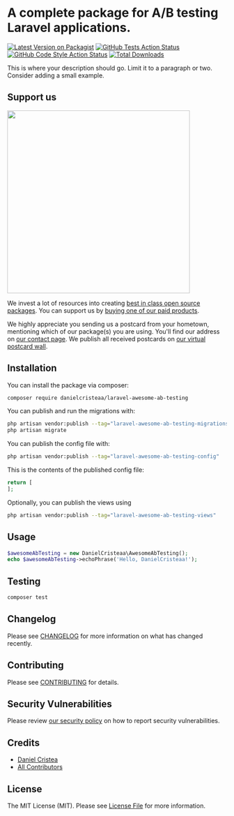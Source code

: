 # A complete package for A/B testing Laravel applications.

[![Latest Version on Packagist](https://img.shields.io/packagist/v/danielcristeaa/laravel-awesome-ab-testing.svg?style=flat-square)](https://packagist.org/packages/danielcristeaa/laravel-awesome-ab-testing)
[![GitHub Tests Action Status](https://img.shields.io/github/workflow/status/danielcristeaa/laravel-awesome-ab-testing/run-tests?label=tests)](https://github.com/danielcristeaa/laravel-awesome-ab-testing/actions?query=workflow%3Arun-tests+branch%3Amain)
[![GitHub Code Style Action Status](https://img.shields.io/github/workflow/status/danielcristeaa/laravel-awesome-ab-testing/Fix%20PHP%20code%20style%20issues?label=code%20style)](https://github.com/danielcristeaa/laravel-awesome-ab-testing/actions?query=workflow%3A"Fix+PHP+code+style+issues"+branch%3Amain)
[![Total Downloads](https://img.shields.io/packagist/dt/danielcristeaa/laravel-awesome-ab-testing.svg?style=flat-square)](https://packagist.org/packages/danielcristeaa/laravel-awesome-ab-testing)

This is where your description should go. Limit it to a paragraph or two. Consider adding a small example.

## Support us

[<img src="https://github-ads.s3.eu-central-1.amazonaws.com/laravel-awesome-ab-testing.jpg?t=1" width="419px" />](https://spatie.be/github-ad-click/laravel-awesome-ab-testing)

We invest a lot of resources into creating [best in class open source packages](https://spatie.be/open-source). You can support us by [buying one of our paid products](https://spatie.be/open-source/support-us).

We highly appreciate you sending us a postcard from your hometown, mentioning which of our package(s) you are using. You'll find our address on [our contact page](https://spatie.be/about-us). We publish all received postcards on [our virtual postcard wall](https://spatie.be/open-source/postcards).

## Installation

You can install the package via composer:

```bash
composer require danielcristeaa/laravel-awesome-ab-testing
```

You can publish and run the migrations with:

```bash
php artisan vendor:publish --tag="laravel-awesome-ab-testing-migrations"
php artisan migrate
```

You can publish the config file with:

```bash
php artisan vendor:publish --tag="laravel-awesome-ab-testing-config"
```

This is the contents of the published config file:

```php
return [
];
```

Optionally, you can publish the views using

```bash
php artisan vendor:publish --tag="laravel-awesome-ab-testing-views"
```

## Usage

```php
$awesomeAbTesting = new DanielCristeaa\AwesomeAbTesting();
echo $awesomeAbTesting->echoPhrase('Hello, DanielCristeaa!');
```

## Testing

```bash
composer test
```

## Changelog

Please see [CHANGELOG](CHANGELOG.md) for more information on what has changed recently.

## Contributing

Please see [CONTRIBUTING](CONTRIBUTING.md) for details.

## Security Vulnerabilities

Please review [our security policy](../../security/policy) on how to report security vulnerabilities.

## Credits

- [Daniel Cristea](https://github.com/danielCristeaa)
- [All Contributors](../../contributors)

## License

The MIT License (MIT). Please see [License File](LICENSE.md) for more information.
